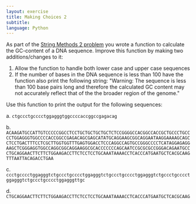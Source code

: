 ```yaml
---
layout: exercise
title: Making Choices 2
subtitle:
language: Python
---
```


As part of the [String Methods 2 problem](exercises/string-methods-2) you wrote
a function to calculate the GC-content of a DNA sequence. Improve this function
by making two additions/changes to it:

1.  Allow the function to handle both lower case and upper case
    sequences
2.  If the number of bases in the DNA sequence is less than 100 have the
    function also print the following string: "Warning: The sequence is
    less than 100 base pairs long and therefore the calculated GC
    content may not accurately reflect that of the the broader region of
    the genome."

Use this function to print the output for the following sequences:

a. `ctgccctgcccctggagggtggccccaccggccgagacag`

b. `ACAAGATGCCATTGTCCCCCGGCCTCCTGCTGCTGCTGCTCTCCGGGGCCACGGCCACCGCTGCCCTGCCCCTGGAGGGTGGCCCCACCGGCCGAGACAGCGAGCATATGCAGGAAGCGGCAGGAATAAGGAAAAGCAGCCTCCTGACTTTCCTCGCTTGGTGGTTTGAGTGGACCTCCCAGGCCAGTGCCGGGCCCCTCATAGGAGAGGAAGCTCGGGAGGTGGCCAGGCGGCAGGAAGGCGCACCCCCCCAGCAATCCGCGCGCCGGGACAGAATGCCCTGCAGGAACTTCTTCTGGAAGACCTTCTCCTCCTGCAAATAAAACCTCACCCATGAATGCTCACGCAAGTTTAATTACAGACCTGAA`

c. `ccctgcccctggagggtctgccctgcccctggagggtctgccctgcccctggagggtctgccctgcccctggagggtctgccctgcccctggagggttgc`

d. `CTGCAGGAACTTCTTCTGGAAGACCTTCTCCTCCTGCAAATAAAACCTCACCCATGAATGCTCACGCAAG`
